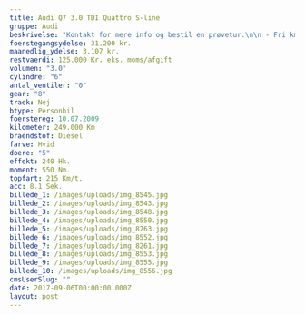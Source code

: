 ```yaml
---
title: Audi Q7 3.0 TDI Quattro S-line
gruppe: Audi
beskrivelse: "Kontakt for mere info og bestil en prøvetur.\n\n - Fri km. \n\n - Klar til levering.\n\n - Mulighed for mekaniskgaranti.\n\n\n  ✔ Ingen km-begrænsning: Kør så meget du vil i hele perioden.\n\n ✔ Garantiforsikring tilbydes: Ingen uventede værksteds regninger.\n\n ✔ Mulighed for billig forsikring \n\n ✔ Vaskekort til Cirkel K: Vask bilen i hele landet hos Cirkel K.\n\n ✔ Skal vi hjælpe dig med at finde drømmebilen, tilbyder vi Danmarks bedste leasingpakker.\n\n"
foerstegangsydelse: 31.200 kr.
maanedlig_ydelse: 3.107 kr.
restvaerdi: 125.000 Kr. eks. moms/afgift
volumen: "3.0"
cylindre: "6"
antal_ventiler: "0"
gear: "8"
traek: Nej
btype: Personbil
foerstereg: 10.07.2009
kilometer: 249.000 Km
braendstof: Diesel
farve: Hvid
doere: "5"
effekt: 240 Hk.
moment: 550 Nm.
topfart: 215 Km/t.
acc: 8.1 Sek.
billede_1: /images/uploads/img_8545.jpg
billede_2: /images/uploads/img_8543.jpg
billede_3: /images/uploads/img_8548.jpg
billede_4: /images/uploads/img_8550.jpg
billede_5: /images/uploads/img_8263.jpg
billede_6: /images/uploads/img_8552.jpg
billede_7: /images/uploads/img_8261.jpg
billede_8: /images/uploads/img_8553.jpg
billede_9: /images/uploads/img_8555.jpg
billede_10: /images/uploads/img_8556.jpg
cmsUserSlug: ""
date: 2017-09-06T00:00:00.000Z
layout: post
---
```


